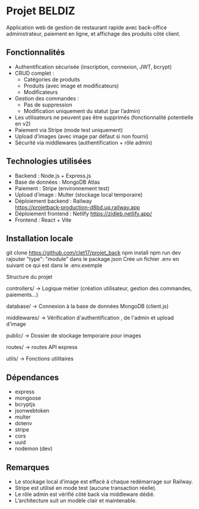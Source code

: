 # Projet BELDIZ

Application web de gestion de restaurant rapide avec back-office administrateur, paiement en ligne, et affichage des produits côté client.

## Fonctionnalités

- Authentification sécurisée (inscription, connexion, JWT, bcrypt)
- CRUD complet :
  - Catégories de produits
  - Produits (avec image et modificateurs)
  - Modificateurs
- Gestion des commandes :
  - Pas de suppression
  - Modification uniquement du statut (par l’admin)
- Les utilisateurs ne peuvent pas être supprimés (fonctionnalité potentielle en v2)
- Paiement via Stripe (mode test uniquement)
- Upload d’images (avec image par défaut si non fourni)
- Sécurité via middlewares (authentification + rôle admin)

## Technologies utilisées

- Backend : Node.js + Express.js
- Base de données : MongoDB Atlas
- Paiement : Stripe (environnement test)
- Upload d’image : Multer (stockage local temporaire)
- Déploiement backend : Railway  
  https://projetback-production-d8bd.up.railway.app
- Déploiement frontend : Netlify 
  https://zidleb.netlify.app/
- Frontend : React + Vite 



## Installation locale

git clone https://github.com/clet17/projet_back
npm install
npm run dev
rajouter "type": "module" dans le package.json 
Crée un fichier .env en suivant ce qui est dans le .env.exemple


Structure du projet

controllers/ → Logique métier (création utilisateur, gestion des commandes, paiements…)

database/ → Connexion à la base de données MongoDB (client.js)

middlewares/ → Vérification d'authentification , de l'admin et upload d'image

public/ → Dossier de stockage temporaire pour images

routes/ → routes API express

utils/ → Fonctions utilitaires



## Dépendances

- express
- mongoose
- bcryptjs
- jsonwebtoken
- multer
- dotenv
- stripe
- cors
- uuid
- nodemon (dev)



## Remarques

- Le stockage local d’image est effacé à chaque redémarrage sur Railway.
- Stripe est utilisé en mode test (aucune transaction réelle).
- Le rôle admin est vérifié côté back via middleware dédié.
- L’architecture suit un modèle clair et maintenable.